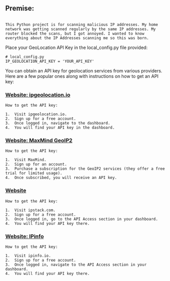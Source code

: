 ## Premise:
<code>
This Python project is for scanning malicious IP addresses. My home network was getting scanned regularly by the same IP addresses. My router blocked the scans, but I got annoyed. I wanted to know everything about the IP Addresses scanning me so this was born.
</code>

Place your GeoLocation API Key in the local_config.py file provided:

    # local_config.py
    IP_GEOLOCATION_API_KEY = 'YOUR_API_KEY'


You can obtain an API key for geolocation services from various providers. 
Here are a few popular ones along with instructions on how to get an API key:

### [Website: ipgeolocation.io](https://www.ipgeolocation.io/)<br>

    How to get the API key:

	1.	Visit ipgeolocation.io.
	2.	Sign up for a free account.
	3.	Once logged in, navigate to the dashboard.
	4.	You will find your API key in the dashboard.

### [Website: MaxMind GeoIP2](https://www.maxmind.com)

    How to get the API key:

	1.	Visit MaxMind.
	2.	Sign up for an account.
	3.	Purchase a subscription for the GeoIP2 services (they offer a free trial for limited usage).
	4.	Once subscribed, you will receive an API key.

### [Website](https://www.ipstack.com/)

    How to get the API key:

	1.	Visit ipstack.com.
	2.	Sign up for a free account.
	3.	Once logged in, go to the API Access section in your dashboard.
	4.	You will find your API key there.

### [Website: IPinfo](https://www.ipinfo.io/)

    How to get the API key:

	1.	Visit ipinfo.io.
	2.	Sign up for a free account.
	3.	Once logged in, navigate to the API Access section in your dashboard.
	4.	You will find your API key there.